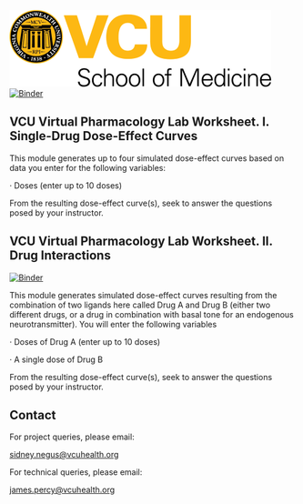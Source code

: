 ![VCU](media/VCU_logo.png "VCU")
[![Binder](https://mybinder.org/badge_logo.svg)](https://mybinder.org/v2/gh/VCU-SOM/VPLW/HEAD?labpath=%2Fphase3%2FVCU-VPLW-Phase3.ipynb)

## VCU Virtual Pharmacology Lab Worksheet. I. Single-Drug Dose-Effect Curves

This module generates up to four simulated dose-effect curves based on data you enter for the following variables:

· Doses (enter up to 10 doses)

From the resulting dose-effect curve(s), seek to answer the questions posed by your instructor. 

## VCU Virtual Pharmacology Lab Worksheet. II. Drug Interactions
[![Binder](https://mybinder.org/badge_logo.svg)](https://mybinder.org/v2/gh/VCU-SOM/VPLW/HEAD?labpath=%2Fphase3%2FVCU-VPLW-Phase3b.ipynb)

This module generates simulated dose-effect curves resulting from the combination of two ligands here called Drug A and Drug B (either two different drugs, or a drug in combination with basal tone for an endogenous neurotransmitter). You will enter the following variables

· Doses of Drug A (enter up to 10 doses)

· A single dose of Drug B

From the resulting dose-effect curve(s), seek to answer the questions posed by your instructor. 

## Contact

For project queries, please email:

sidney.negus@vcuhealth.org

For technical queries, please email:

james.percy@vcuhealth.org
